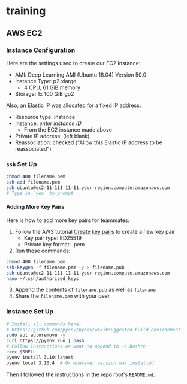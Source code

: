 # training

## AWS EC2

### Instance Configuration

Here are the settings used to create our EC2 instance:

- AMI: Deep Learning AMI (Ubuntu 18.04) Version 50.0
- Instance Type: p2.xlarge
  - 4 CPU, 61 GiB memory
- Storage: 1x 100 GiB gp2

Also, an Elastic IP was allocated for a fixed IP address:

- Resource type: instance
- Instance: *enter instance ID*
  - From the EC2 instance made above
- Private IP address: (left blank)
- Reassociation: checked ("Allow this Elastic IP address to be reassociated")

### `ssh` Set Up

```bash
chmod 400 filename.pem
ssh-add filename.pem
ssh ubuntu@ec2-11-111-11-11.your-region.compute.amazonaws.com
# Type in `yes` to prompt
```

#### Adding More Key Pairs

Here is how to add more key pairs for teammates:

1. Follow the AWS tutorial [Create key pairs][1] to create a new key pair
   - Key pair type: ED25519
   - Private key format: .pem
1. Run these commands:

```bash
chmod 400 filename.pem
ssh-keygen -f filename.pem -y > filename.pub
ssh ubuntu@ec2-11-111-11-11.your-region.compute.amazonaws.com
nano ~/.ssh/authorized_keys
```

3. Append the contents of `filename.pub` as well as `filename`
1. Share the `filename.pem` with your peer

### Instance Set Up

```bash
# Install all commands here:
# https://github.com/pyenv/pyenv/wiki#suggested-build-environment
sudo apt autoremove -y
curl https://pyenv.run | bash
# Follow instructions on what to append to ~/.bashrc
exec $SHELL
pyenv install 3.10:latest
pyenv local 3.10.4  # Or whatever version was installed
```

Then I followed the instructions in the repo root's `README.md`.

[1]: https://docs.aws.amazon.com/AWSEC2/latest/UserGuide/create-key-pairs.html#having-ec2-create-your-key-pair
